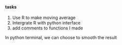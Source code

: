#### tasks
1. Use R to make moving average
2. Intergrate R with python interface
3. add comments to functions I made

In python terminal, we can choose to smooth the result
